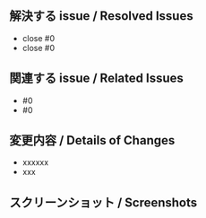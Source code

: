 ## 解決する issue / Resolved Issues
- close #0
- close #0

## 関連する issue / Related Issues
- #0
- #0

## 変更内容 / Details of Changes
<!-- 変更を端的に箇条書きで -->
<!-- List down your changes concisely -->
- xxxxxx
- xxx

## スクリーンショット / Screenshots
<!-- スタイルなどの変更の場合はスクリーンショットがあるとレビューしやすいです -->
<!-- Changes in styles would be easier to review with screenshots! -->